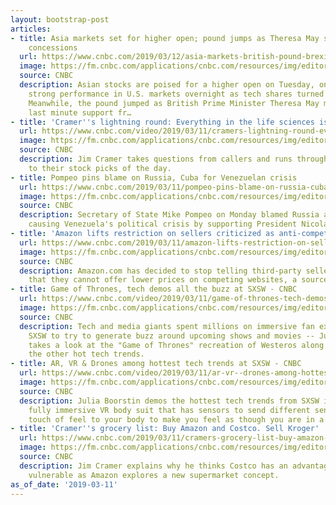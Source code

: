 ```yaml
---
layout: bootstrap-post
articles:
- title: Asia markets set for higher open; pound jumps as Theresa May secures Brexit
    concessions
  url: https://www.cnbc.com/2019/03/12/asia-markets-british-pound-brexit-currencies-and-oil-in-focus.html
  image: https://fm.cnbc.com/applications/cnbc.com/resources/img/editorial/2018/08/13/105392063-1534116132175gettyimages-1009363490.1910x1000.jpeg
  source: CNBC
  description: Asian stocks are poised for a higher open on Tuesday, on the back of
    strong performance in U.S. markets overnight as tech shares turned in strong gains.
    Meanwhile, the pound jumped as British Prime Minister Theresa May managed to secure
    last minute support fr…
- title: 'Cramer''s lightning round: Everything in the life sciences is a buy'
  url: https://www.cnbc.com/video/2019/03/11/cramers-lightning-round-everything-in-the-life-sciences-is-a-buy.html
  image: https://fm.cnbc.com/applications/cnbc.com/resources/img/editorial/2019/03/11/105787417-15523454092ED2-MM-Block-E-031119.600x400.jpg
  source: CNBC
  description: Jim Cramer takes questions from callers and runs through his response
    to their stock picks of the day.
- title: Pompeo pins blame on Russia, Cuba for Venezuelan crisis
  url: https://www.cnbc.com/2019/03/11/pompeo-pins-blame-on-russia-cuba-for-venezuelan-crisis.html
  image: https://fm.cnbc.com/applications/cnbc.com/resources/img/editorial/2019/03/11/105787420-1552345663485gettyimages-1135191928.1910x1000.jpeg
  source: CNBC
  description: Secretary of State Mike Pompeo on Monday blamed Russia and Cuba for
    causing Venezuela's political crisis by supporting President Nicolas Maduro.
- title: 'Amazon lifts restriction on sellers criticized as anti-competitive: report'
  url: https://www.cnbc.com/2019/03/11/amazon-lifts-restriction-on-sellers-criticized-as-anti-competitive.html
  image: https://fm.cnbc.com/applications/cnbc.com/resources/img/editorial/2018/10/26/105533125-1540559719771rtx6gg1m.1910x1000.jpg
  source: CNBC
  description: Amazon.com has decided to stop telling third-party sellers on its platform
    that they cannot offer lower prices on competing websites, a source said on Monday.
- title: Game of Thrones, tech demos all the buzz at SXSW - CNBC
  url: https://www.cnbc.com/video/2019/03/11/game-of-thrones-tech-demos-all-the-buzz-at-sxsw.html
  image: https://fm.cnbc.com/applications/cnbc.com/resources/img/editorial/2019/03/11/105787295-15523395622ED2-CB-ARseg-031119.600x400.jpg
  source: CNBC
  description: Tech and media giants spent millions on immersive fan experiences at
    SXSW to try to generate buzz around upcoming shows and movies -- Julia Boorstin
    takes a look at the "Game of Thrones" recreation of Westeros along with some of
    the other hot tech trends.
- title: AR, VR & Drones among hottest tech trends at SXSW - CNBC
  url: https://www.cnbc.com/video/2019/03/11/ar-vr--drones-among-hottest-tech-trends-at-sxsw.html
  image: https://fm.cnbc.com/applications/cnbc.com/resources/img/editorial/2019/03/11/105787276-15523391502ED2-SA-ARseg-031119.600x400.jpg
  source: CNBC
  description: Julia Boorstin demos the hottest tech trends from SXSW including a
    fully immersive VR body suit that has sensors to send different sensations of
    touch of feel to your body to make you feel as though you are in a virtual world.
- title: 'Cramer''s grocery list: Buy Amazon and Costco. Sell Kroger'
  url: https://www.cnbc.com/2019/03/11/cramers-grocery-list-buy-amazon-and-costco-sell-kroger.html
  image: https://fm.cnbc.com/applications/cnbc.com/resources/img/editorial/2017/12/04/104878016-GettyImages-474801438-costco.1910x1000.jpg
  source: CNBC
  description: Jim Cramer explains why he thinks Costco has an advantage Kroger is
    vulnerable as Amazon explores a new supermarket concept.
as_of_date: '2019-03-11'
---
```


